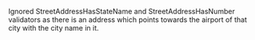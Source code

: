 Ignored StreetAddressHasStateName and StreetAddressHasNumber validators as there is an address which points towards the airport of that city with the city name in it.
